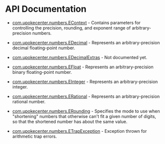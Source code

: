 # API Documentation

* [com.upokecenter.numbers.EContext](com.upokecenter.numbers.EContext.md) -
Contains parameters for controlling the precision, rounding, and exponent
 range of arbitrary-precision numbers.

* [com.upokecenter.numbers.EDecimal](com.upokecenter.numbers.EDecimal.md) -
Represents an arbitrary-precision decimal floating-point number.

* [com.upokecenter.numbers.EDecimalExtras](com.upokecenter.numbers.EDecimalExtras.md) -
Not documented yet.

* [com.upokecenter.numbers.EFloat](com.upokecenter.numbers.EFloat.md) -
Represents an arbitrary-precision binary floating-point number.

* [com.upokecenter.numbers.EInteger](com.upokecenter.numbers.EInteger.md) -
Represents an arbitrary-precision integer.

* [com.upokecenter.numbers.ERational](com.upokecenter.numbers.ERational.md) -
Represents an arbitrary-precision rational number.

* [com.upokecenter.numbers.ERounding](com.upokecenter.numbers.ERounding.md) -
Specifies the mode to use when "shortening" numbers that otherwise can't fit
 a given number of digits, so that the shortened number has about the
 same value.

* [com.upokecenter.numbers.ETrapException](com.upokecenter.numbers.ETrapException.md) -
Exception thrown for arithmetic trap errors.
